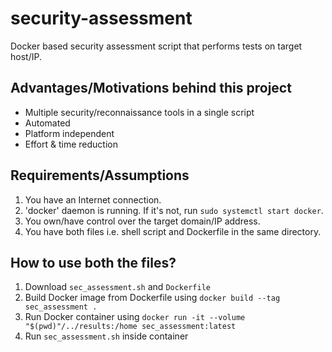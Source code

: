 # security-assessment
Docker based security assessment script that performs tests on target host/IP.

## Advantages/Motivations behind this project
* Multiple security/reconnaissance tools in a single script
* Automated
* Platform independent
* Effort & time reduction 

## Requirements/Assumptions
1. You have an Internet connection.
2. 'docker' daemon is running. If it's not, run `sudo systemctl start docker`.
3. You own/have control over the target domain/IP address. 
4. You have both files i.e. shell script and Dockerfile in the same directory.

## How to use both the files?
1. Download `sec_assessment.sh` and `Dockerfile`
2. Build Docker image from Dockerfile using `docker build --tag sec_assessment .`
3. Run Docker container using `docker run -it --volume "$(pwd)"/../results:/home sec_assessment:latest`
4. Run `sec_assessment.sh` inside container
